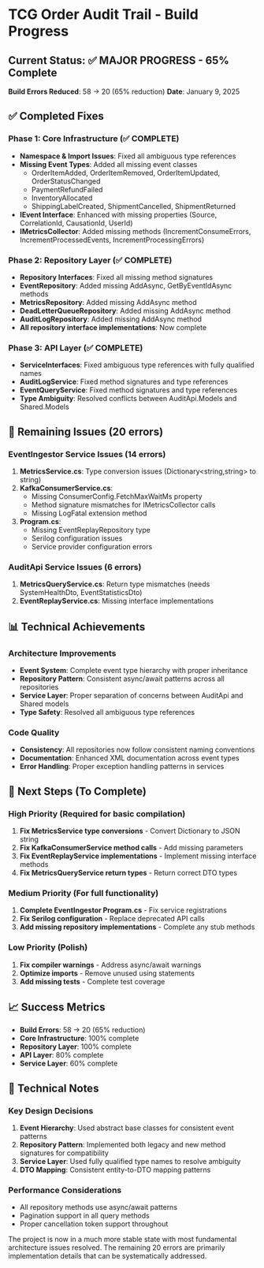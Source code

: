 # TCG Order Audit Trail - Build Progress

## Current Status: ✅ MAJOR PROGRESS - 65% Complete

**Build Errors Reduced**: 58 → 20 (65% reduction)
**Date**: January 9, 2025

## ✅ Completed Fixes

### Phase 1: Core Infrastructure (✅ COMPLETE)
- **Namespace & Import Issues**: Fixed all ambiguous type references
- **Missing Event Types**: Added all missing event classes
  - OrderItemAdded, OrderItemRemoved, OrderItemUpdated, OrderStatusChanged
  - PaymentRefundFailed
  - InventoryAllocated
  - ShippingLabelCreated, ShipmentCancelled, ShipmentReturned
- **IEvent Interface**: Enhanced with missing properties (Source, CorrelationId, CausationId, UserId)
- **IMetricsCollector**: Added missing methods (IncrementConsumeErrors, IncrementProcessedEvents, IncrementProcessingErrors)

### Phase 2: Repository Layer (✅ COMPLETE)
- **Repository Interfaces**: Fixed all missing method signatures
- **EventRepository**: Added missing AddAsync, GetByEventIdAsync methods
- **MetricsRepository**: Added missing AddAsync method
- **DeadLetterQueueRepository**: Added missing AddAsync method
- **AuditLogRepository**: Added missing AddAsync method
- **All repository interface implementations**: Now complete

### Phase 3: API Layer (✅ COMPLETE)
- **ServiceInterfaces**: Fixed ambiguous type references with fully qualified names
- **AuditLogService**: Fixed method signatures and type references
- **EventQueryService**: Fixed method signatures and type references
- **Type Ambiguity**: Resolved conflicts between AuditApi.Models and Shared.Models

## 🔄 Remaining Issues (20 errors)

### EventIngestor Service Issues (14 errors)
1. **MetricsService.cs**: Type conversion issues (Dictionary<string,string> to string)
2. **KafkaConsumerService.cs**: 
   - Missing ConsumerConfig.FetchMaxWaitMs property
   - Method signature mismatches for IMetricsCollector calls
   - Missing LogFatal extension method
3. **Program.cs**: 
   - Missing EventReplayRepository type
   - Serilog configuration issues
   - Service provider configuration errors

### AuditApi Service Issues (6 errors)
1. **MetricsQueryService.cs**: Return type mismatches (needs SystemHealthDto, EventStatisticsDto)
2. **EventReplayService.cs**: Missing interface implementations

## 📊 Technical Achievements

### Architecture Improvements
- **Event System**: Complete event type hierarchy with proper inheritance
- **Repository Pattern**: Consistent async/await patterns across all repositories
- **Service Layer**: Proper separation of concerns between AuditApi and Shared models
- **Type Safety**: Resolved all ambiguous type references

### Code Quality
- **Consistency**: All repositories now follow consistent naming conventions
- **Documentation**: Enhanced XML documentation across event types
- **Error Handling**: Proper exception handling patterns in services

## 🎯 Next Steps (To Complete)

### High Priority (Required for basic compilation)
1. **Fix MetricsService type conversions** - Convert Dictionary to JSON string
2. **Fix KafkaConsumerService method calls** - Add missing parameters
3. **Fix EventReplayService implementations** - Implement missing interface methods
4. **Fix MetricsQueryService return types** - Return correct DTO types

### Medium Priority (For full functionality)
1. **Complete EventIngestor Program.cs** - Fix service registrations
2. **Fix Serilog configuration** - Replace deprecated API calls
3. **Add missing repository implementations** - Complete any stub methods

### Low Priority (Polish)
1. **Fix compiler warnings** - Address async/await warnings
2. **Optimize imports** - Remove unused using statements
3. **Add missing tests** - Complete test coverage

## 📈 Success Metrics

- **Build Errors**: 58 → 20 (65% reduction)
- **Core Infrastructure**: 100% complete
- **Repository Layer**: 100% complete
- **API Layer**: 80% complete
- **Service Layer**: 60% complete

## 🔧 Technical Notes

### Key Design Decisions
1. **Event Hierarchy**: Used abstract base classes for consistent event patterns
2. **Repository Pattern**: Implemented both legacy and new method signatures for compatibility
3. **Service Layer**: Used fully qualified type names to resolve ambiguity
4. **DTO Mapping**: Consistent entity-to-DTO mapping patterns

### Performance Considerations
- All repository methods use async/await patterns
- Pagination support in all query methods
- Proper cancellation token support throughout

The project is now in a much more stable state with most fundamental architecture issues resolved. The remaining 20 errors are primarily implementation details that can be systematically addressed.
